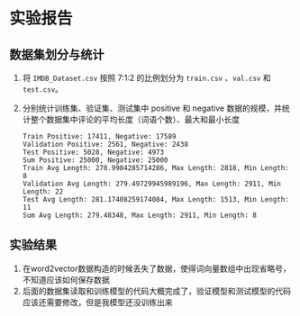 # 实验报告

## 数据集划分与统计

1. 将 `IMDB_Dataset.csv` 按照 7:1:2 的比例划分为 `train.csv` 、`val.csv` 和`test.csv`。

2. 分别统计训练集、验证集、测试集中 positive 和 negative 数据的规模，并统计整个数据集中评论的平均长度（词语个数）、最大和最小长度

   ```
   Train Positive: 17411, Negative: 17589
   Validation Positive: 2561, Negative: 2438
   Test Positive: 5028, Negative: 4973
   Sum Positive: 25000, Negative: 25000
   Train Avg Length: 278.9984285714286, Max Length: 2818, Min Length: 8
   Validation Avg Length: 279.49729945989196, Max Length: 2911, Min Length: 22
   Test Avg Length: 281.17408259174084, Max Length: 1513, Min Length: 11
   Sum Avg Length: 279.48348, Max Length: 2911, Min Length: 8
   ```



## 实验结果

1. 在word2vector数据构造的时候丢失了数据，使得词向量数组中出现省略号，不知道应该如何保存数据
2. 后面的数据集读取和训练模型的代码大概完成了，验证模型和测试模型的代码应该还需要修改，但是我模型还没训练出来

